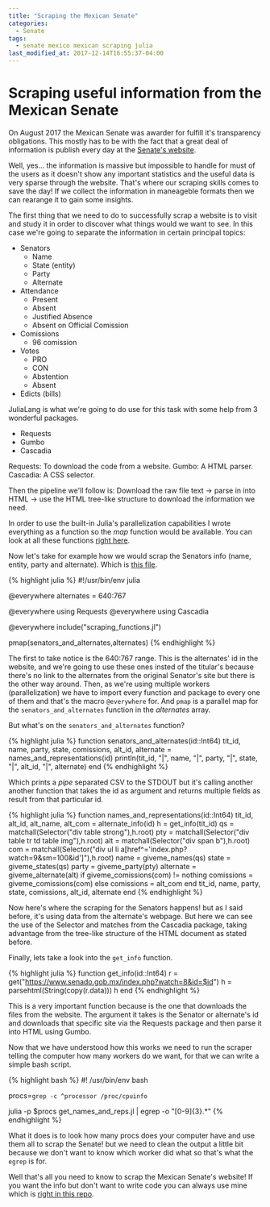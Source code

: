 ```yaml
---
title: "Scraping the Mexican Senate"
categories:
  - Senate
tags:
  - senate mexico mexican scraping julia
last_modified_at: 2017-12-14T16:55:37-04:00
---
```

# Scraping useful information from the Mexican Senate

On August 2017 the Mexican Senate was awarder for fulfill it's transparency obligations.
This mostly has to be with the fact that a great deal of information is
publish every day at the [Senate's website](https://www.senado.gob.mx).

Well, yes... the information is massive but impossible to handle for must of the users as it
doesn't show any important statistics and the useful data is very sparse through the website.
That's where our scraping skills comes to save the day! If we collect the information in maneageble
formats then we can rearange it to gain some insights.

The first thing that we need to do to successfully scrap a website is to visit and study it in
order to discover what things would we want to see. In this case we're going to separate the information
in certain principal topics:
* Senators
  * Name
  * State (entity)
  * Party
  * Alternate
* Attendance
  * Present
  * Absent
  * Justified Absence
  * Absent on Official Comission
* Comissions
  * 96 comission
* Votes
  * PRO
  * CON
  * Abstention
  * Absent
* Edicts (bills)

JuliaLang is what we're going to do use for this task with some help from 3 wonderful packages.
* Requests
* Gumbo
* Cascadia

Requests: To download the code from a website.
Gumbo: A HTML parser.
Cascadia: A CSS selector.

Then the pipeline we'll follow is: Download the raw file text -> parse in into HTML -> use the HTML tree-like structure
to download the information we need.

In order to use the built-in Julia's parallelization capabilities I wrote everything as a function so the *map* function would
be available. You can look at all these functions [right here](https://github.com/ollin18/The_Mexican_Senate/blob/master/Scraping/scraping_functions.jl).

Now let's take for example how we would scrap the Senators info (name, entity, party and alternate). Which is [this file](https://github.com/ollin18/The_Mexican_Senate/blob/master/Scraping/get_names_and_reps.jl).

{% highlight julia %}
#!/usr/bin/env julia

@everywhere alternates = 640:767

@everywhere using Requests
@everywhere using Cascadia

@everywhere include("scraping_functions.jl")

pmap(senators_and_alternates,alternates)
{% endhighlight %}

The first to take notice is the 640:767 range. This is the alternates' id in the website, and we're going to use
these ones insted of the titular's because there's no link to the alternates from the original Senator's site but
there is the other way around.
Then, as we're using multiple workers (parallelization) we have to import every function and package to every one
of them and that's the macro ```@everywhere``` for. And ```pmap``` is a parallel map for the ```senators_and_alternates```
function in the *alternates* array.

But what's on the ```senators_and_alternates``` function?

{% highlight julia %}
function senators_and_alternates(id::Int64)
    tit_id, name, party, state, comissions, alt_id, alternate = names_and_representations(id)
    println(tit_id, "|", name, "|", party, "|", state, "|", alt_id, "|", alternate)
end
{% endhighlight %}

Which prints a *pipe* separated CSV to the STDOUT but it's calling another another function that takes the id as
argument and returns multiple fields as result from that particular id.

{% highlight julia %}
function names_and_representations(id::Int64)
    tit_id, alt_id, alt_name, alt_com = alternate_info(id)
    h = get_info(tit_id)
    qs = matchall(Selector("div table strong"),h.root)
    pty = matchall(Selector("div table tr td table img"),h.root)
    alt = matchall(Selector("div span b"),h.root)
    com = matchall(Selector("div ul li a[href^='index.php?watch=9&sm=100&id']"),h.root)
    name = giveme_names(qs)
    state = giveme_states(qs)
    party = giveme_party(pty)
    alternate = giveme_alternate(alt)
    if giveme_comissions(com) != nothing
	comissions = giveme_comissions(com)
    else
	comissions = alt_com
    end
    tit_id, name, party, state, comissions, alt_id, alternate
end
{% endhighlight %}

Now here's where the scraping for the Senators happens! but as I said before, it's using data
from the alternate's webpage. But here we can see the use of the Selector and matches from
the Cascadia package, taking advantage from the tree-like structure of the HTML document as stated before.

Finally, lets take a look into the ```get_info``` function.

{% highlight julia %}
function get_info(id::Int64)
    r = get("https://www.senado.gob.mx/index.php?watch=8&id=$id")
    h = parsehtml(String(copy(r.data)))
    h
end
{% endhighlight %}

This is a very important function because is the one that downloads the files from the website. The argument
it takes is the Senator or alternate's id and downloads that specific site via the Requests package and
then parse it into HTML using Gumbo.

Now that we have understood how this works we need to run the scraper telling the computer how many workers do we want,
for that we can write a simple bash script.

{% highlight bash %}
#! /usr/bin/env bash

procs=`grep -c ^processor /proc/cpuinfo`

julia -p $procs get_names_and_reps.jl | egrep -o "[0-9]{3}.*"
{% endhighlight %}

What it does is to look how many procs does your computer have and use them all to scrap the Senate! but we need
to clean the output a little bit because we don't want to know which worker did what so that's what the ```egrep```
is for.

Well that's all you need to know to scrap the Mexican Senate's website! If you want the info but don't want to write
code you can always use mine which is [right in this repo](https://github.com/ollin18/The_Mexican_Senate/tree/master/Scraping).
